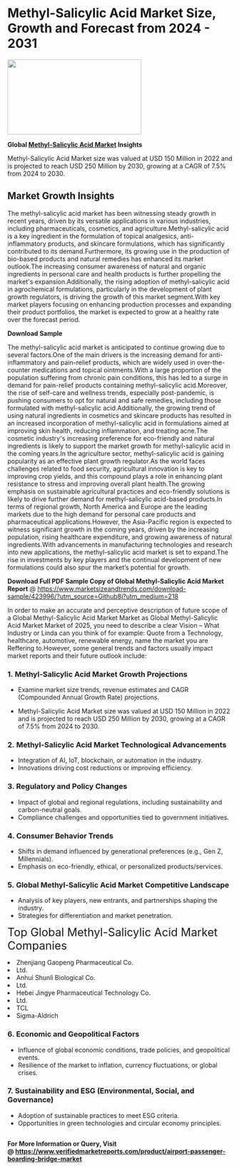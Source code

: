 <H1>Methyl-Salicylic Acid Market Size, Growth and Forecast from 2024 - 2031</H1><img class="aligncenter size-medium wp-image-584254" src="https://thirdeyenews.in/wp-content/uploads/2024/09/Global-Market-Research-300x168.jpeg" alt="" width="300" height="168" /><p><strong>Global&nbsp;<a href="https://www.marketsizeandtrends.com/download-sample/423996/?utm_source=Github8j?utm_medium=218">Methyl-Salicylic Acid Market</a> Insights</strong></p><p>Methyl-Salicylic Acid Market size was valued at USD 150 Million in 2022 and is projected to reach USD 250 Million by 2030, growing at a CAGR of 7.5% from 2024 to 2030.</p><p><h2>Market Growth Insights</h2> <p>The methyl-salicylic acid market has been witnessing steady growth in recent years, driven by its versatile applications in various industries, including pharmaceuticals, cosmetics, and agriculture.Methyl-salicylic acid is a key ingredient in the formulation of topical analgesics, anti-inflammatory products, and skincare formulations, which has significantly contributed to its demand.Furthermore, its growing use in the production of bio-based products and natural remedies has enhanced its market outlook.The increasing consumer awareness of natural and organic ingredients in personal care and health products is further propelling the market's expansion.Additionally, the rising adoption of methyl-salicylic acid in agrochemical formulations, particularly in the development of plant growth regulators, is driving the growth of this market segment.With key market players focusing on enhancing production processes and expanding their product portfolios, the market is expected to grow at a healthy rate over the forecast period.</p> <p><strong>Download Sample</strong></p> <p>The methyl-salicylic acid market is anticipated to continue growing due to several factors.One of the main drivers is the increasing demand for anti-inflammatory and pain-relief products, which are widely used in over-the-counter medications and topical ointments.With a large proportion of the population suffering from chronic pain conditions, this has led to a surge in demand for pain-relief products containing methyl-salicylic acid.Moreover, the rise of self-care and wellness trends, especially post-pandemic, is pushing consumers to opt for natural and safe remedies, including those formulated with methyl-salicylic acid.Additionally, the growing trend of using natural ingredients in cosmetics and skincare products has resulted in an increased incorporation of methyl-salicylic acid in formulations aimed at improving skin health, reducing inflammation, and treating acne.The cosmetic industry's increasing preference for eco-friendly and natural ingredients is likely to support the market growth for methyl-salicylic acid in the coming years.In the agriculture sector, methyl-salicylic acid is gaining popularity as an effective plant growth regulator.As the world faces challenges related to food security, agricultural innovation is key to improving crop yields, and this compound plays a role in enhancing plant resistance to stress and improving overall plant health.The growing emphasis on sustainable agricultural practices and eco-friendly solutions is likely to drive further demand for methyl-salicylic acid-based products.In terms of regional growth, North America and Europe are the leading markets due to the high demand for personal care products and pharmaceutical applications.However, the Asia-Pacific region is expected to witness significant growth in the coming years, driven by the increasing population, rising healthcare expenditure, and growing awareness of natural ingredients.With advancements in manufacturing technologies and research into new applications, the methyl-salicylic acid market is set to expand.The rise in investments by key players and the continual development of new formulations could also spur the market’s potential for growth.</p> <p><span class=""><strong>Download Full PDF Sample Copy of Global Methyl-Salicylic Acid Market Report</strong> @ <a href="https://www.marketsizeandtrends.com/download-sample/423996/?utm_source=Github8j?utm_medium=218" target="_blank">https://www.marketsizeandtrends.com/download-sample/423996/?utm_source=Github8j?utm_medium=218</a></span></p><p>In order to make an accurate and perceptive description of future scope of a Global&nbsp;Methyl-Salicylic Acid Market Market as Global&nbsp;Methyl-Salicylic Acid Market Market of 2025, you need to describe a clear Vision &ndash; What Industry or Linda can you think of for example: Quote from a Technology, healthcare, automotive, renewable energy, name the market you are Reffering to.However, some general trends and factors usually impact market reports and their future outlook include:</p><h3>1.&nbsp;<strong>Methyl-Salicylic Acid Market Growth Projections</strong></h3><ul><li>Examine market size trends, revenue estimates and CAGR (Compounded Annual Growth Rate) projections.</li><li><p>Methyl-Salicylic Acid Market size was valued at USD 150 Million in 2022 and is projected to reach USD 250 Million by 2030, growing at a CAGR of 7.5% from 2024 to 2030.</p></li></ul><h3>2.&nbsp;<strong>Methyl-Salicylic Acid Market Technological Advancements</strong></h3><ul><li>Integration of AI, IoT, blockchain, or automation in the industry.</li><li>Innovations driving cost reductions or improving efficiency.</li></ul><h3>3.&nbsp;<strong>Regulatory and Policy Changes</strong></h3><ul><li>Impact of global and regional regulations, including sustainability and carbon-neutral goals.</li><li>Compliance challenges and opportunities tied to government initiatives.</li></ul><h3>4.&nbsp;<strong>Consumer Behavior Trends</strong></h3><ul><li>Shifts in demand influenced by generational preferences (e.g., Gen Z, Millennials).</li><li>Emphasis on eco-friendly, ethical, or personalized products/services.</li></ul><h3>5.&nbsp;<strong>Global Methyl-Salicylic Acid Market Competitive Landscape</strong></h3><ul><li>Analysis of key players, new entrants, and partnerships shaping the industry.</li><li>Strategies for differentiation and market penetration.</li></ul><p data-pm-slice="1 1 []"><span style="color: inherit; font-family: inherit; font-size: 25px;">Top Global Methyl-Salicylic Acid Market Companies</span></p><div class="" data-test-id=""><p><li>Zhenjiang Gaopeng Pharmaceutical Co.</li><li> Ltd.</li><li> Anhui Shunli Biological Co.</li><li> Ltd.</li><li> Hebei Jingye Pharmaceutical Technology Co.</li><li> Ltd.</li><li> TCL</li><li> Sigma-Aldrich</li></p></div><h3>6.&nbsp;<strong>Economic and Geopolitical Factors</strong></h3><ul><li>Influence of global economic conditions, trade policies, and geopolitical events.</li><li>Resilience of the market to inflation, currency fluctuations, or global crises.</li></ul><h3>7.&nbsp;<strong>Sustainability and ESG (Environmental, Social, and Governance)</strong></h3><ul><li>Adoption of sustainable practices to meet ESG criteria.</li><li>Opportunities in green technologies and circular economy principles.</li></ul><h2><strong style="font-size: 14px;">For More Information or Query, Visit @&nbsp;</strong><a style="background-color: #ffffff; font-size: 14px;" href="https://www.marketsizeandtrends.com/report/methyl-salicylic-acid-market/" target="_blank">https://www.verifiedmarketreports.com/product/airport-passenger-boarding-bridge-market</a></h2>